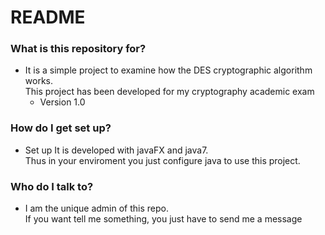 README
=========
### What is this repository for? ###

* It is a simple project to examine how the DES cryptographic algorithm works.  
This project has been developed for my cryptography academic exam
  * Version 1.0

### How do I get set up? ###

* Set up
It is developed with javaFX and java7.  
Thus in your enviroment you just configure java to use this project. 

### Who do I talk to? ###

* I am the unique admin of this repo.  
If you want tell me something, you just have to send me a message
